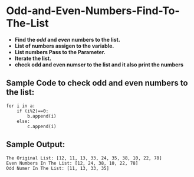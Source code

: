 # Odd-and-Even-Numbers-Find-To-The-List
- **Find the *odd* and *even* numbers to the list.**
- **List of numbers assigen to the variable.**
- **List numbers Pass to the Parameter.**
- **Iterate the list.**
- **check odd and even numser to the list and it also print the numbers**
## Sample Code to check odd and even numbers to the list:
```
for i in a:
    if (i%2)==0:
        b.append(i)
    else:
        c.append(i)
```
## Sample Output:
```
The Original List: [12, 11, 13, 33, 24, 35, 38, 10, 22, 78]
Even Numbers In The List: [12, 24, 38, 10, 22, 78]
Odd Numer In The List: [11, 13, 33, 35]
```


